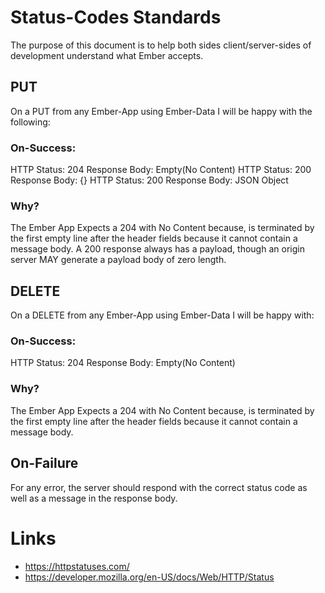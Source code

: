 # Status-Codes Standards

The purpose of this document is to help both sides client/server-sides of development understand what Ember accepts.

## PUT

On a PUT from any Ember-App using Ember-Data I will be happy with the following:

### On-Success:

HTTP Status: 204
Response Body: Empty(No Content)
HTTP Status: 200
Response Body: {}
HTTP Status: 200
Response Body: JSON Object

### Why?

The Ember App Expects a 204 with No Content because, is terminated by the first empty line after the header fields because it cannot contain a message body. A 200 response always has a payload, though an origin server MAY generate a payload body of zero length.

## DELETE

On a DELETE from any Ember-App using Ember-Data I will be happy with:

### On-Success:
HTTP Status: 204
Response Body: Empty(No Content)

### Why?

The Ember App Expects a 204 with No Content because, is terminated by the first empty line after the header fields because it cannot contain a message body.

## On-Failure

For any error, the server should respond with the correct status code as well as a message in the response body.
# Links
- https://httpstatuses.com/
- https://developer.mozilla.org/en-US/docs/Web/HTTP/Status

